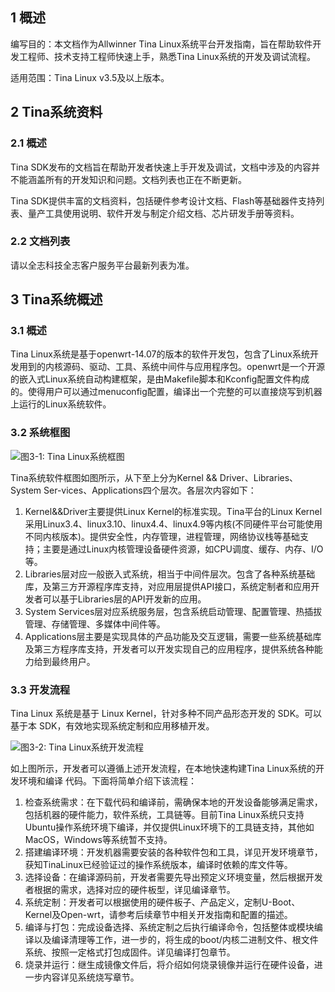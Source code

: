 ## 1 概述

编写目的：本文档作为Allwinner Tina Linux系统平台开发指南，旨在帮助软件开发工程师、技术支持工程师快速上手，熟悉Tina Linux系统的开发及调试流程。

适用范围：Tina Linux v3.5及以上版本。


## 2 Tina系统资料

### 2.1 概述

Tina SDK发布的文档旨在帮助开发者快速上手开发及调试，文档中涉及的内容并不能涵盖所有的开发知识和问题。文档列表也正在不断更新。


Tina SDK提供丰富的文档资料，包括硬件参考设计文档、Flash等基础器件支持列表、量产工具使用说明、软件开发与制定介绍文档、芯片研发手册等资料。

### 2.2 文档列表

请以全志科技全志客户服务平台最新列表为准。

## 3 Tina系统概述

### 3.1 概述

Tina Linux系统是基于openwrt-14.07的版本的软件开发包，包含了Linux系统开发用到的内核源码、驱动、工具、系统中间件与应用程序包。openwrt是一个开源的嵌入式Linux系统自动构建框架，是由Makefile脚本和Kconfig配置文件构成的。使得用户可以通过menuconfig配置，编译出一个完整的可以直接烧写到机器上运行的Linux系统软件。

### 3.2 系统框图


![图3-1: Tina Linux系统框图](https://photos.100ask.net/Tina-Sdk/OpenRemoved_Tina_Linux_System_software_development_Guide-3-1.jpg)

Tina系统软件框图如图所示，从下至上分为Kernel && Driver、Libraries、System Ser-vices、Applications四个层次。各层次内容如下：


1. Kernel&&Driver主要提供Linux Kernel的标准实现。Tina平台的Linux Kernel 采用Linux3.4、linux3.10、linux4.4、linux4.9等内核(不同硬件平台可能使用不同内核版本)。提供安全性，内存管理，进程管理，网络协议栈等基础支持；主要是通过Linux内核管理设备硬件资源，如CPU调度、缓存、内存、I/O等。
2. Libraries层对应一般嵌入式系统，相当于中间件层次。包含了各种系统基础库，及第三方开源程序库支持，对应用层提供API接口，系统定制者和应用开发者可以基于Libraries层的API开发新的应用。
3. System Services层对应系统服务层，包含系统启动管理、配置管理、热插拔管理、存储管理、多媒体中间件等。
4. Applications层主要是实现具体的产品功能及交互逻辑，需要一些系统基础库及第三方程序库支持，开发者可以开发实现自己的应用程序，提供系统各种能力给到最终用户。

### 3.3 开发流程

Tina Linux 系统是基于 Linux Kernel，针对多种不同产品形态开发的 SDK。可以基于本
SDK，有效地实现系统定制和应用移植开发。


![图3-2: Tina Linux系统开发流程](https://photos.100ask.net/Tina-Sdk/OpenRemoved_Tina_Linux_System_software_development_Guide-3-2.jpg)

如上图所示，开发者可以遵循上述开发流程，在本地快速构建Tina Linux系统的开发环境和编译
代码。下面将简单介绍下该流程：

1. 检查系统需求：在下载代码和编译前，需确保本地的开发设备能够满足需求，包括机器的硬件能力，软件系统，工具链等。目前Tina Linux系统只支持Ubuntu操作系统环境下编译，并仅提供Linux环境下的工具链支持，其他如MacOS，Windows等系统暂不支持。
2. 搭建编译环境：开发机器需要安装的各种软件包和工具，详见开发环境章节，获知TinaLinux已经验证过的操作系统版本，编译时依赖的库文件等。
3. 选择设备：在编译源码前，开发者需要先导出预定义环境变量，然后根据开发者根据的需求，选择对应的硬件板型，详见编译章节。
4. 系统定制：开发者可以根据使用的硬件板子、产品定义，定制U-Boot、Kernel及Open-wrt，请参考后续章节中相关开发指南和配置的描述。
5. 编译与打包：完成设备选择、系统定制之后执行编译命令，包括整体或模块编译以及编译清理等工作，进一步的，将生成的boot/内核二进制文件、根文件系统、按照一定格式打包成固件。详见编译打包章节。
6. 烧录并运行：继生成镜像文件后，将介绍如何烧录镜像并运行在硬件设备，进一步内容详见系统烧写章节。